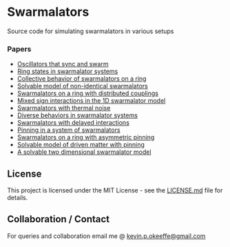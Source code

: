 # Swarmalators

Source code for simulating swarmalators in various setups

### Papers

- [Oscillators that sync and swarm](https://www.nature.com/articles/s41467-017-01190-3) 
- [Ring states in swarmalator systems](https://journals.aps.org/pre/abstract/10.1103/PhysRevE.98.022203)
- [Collective behavior of swarmalators on a ring](https://journals.aps.org/pre/abstract/10.1103/PhysRevE.105.014211)
- [Solvable model of non-identical swarmalators](https://journals.aps.org/prl/abstract/10.1103/PhysRevLett.129.208002)
- [Swarmalators on a ring with distributed couplings](https://journals.aps.org/pre/abstract/10.1103/PhysRevE.105.064208)
- [Mixed sign interactions in the 1D swarmalator model](https://arxiv.org/pdf/2309.02342.pdf)
- [Swarmalators with thermal noise](https://journals.aps.org/prresearch/abstract/10.1103/PhysRevResearch.5.023105)
- [Diverse behaviors in swarmalator systems](https://www.nature.com/articles/s41467-023-36563-4)
- [Swarmalators with delayed interactions](https://arxiv.org/abs/2210.11417)
- [Pinning in a system of swarmalators](https://arxiv.org/abs/2211.02353)
- [Swarmalators on a ring with asymmetric pinning](https://arxiv.org/abs/2211.02353)
- [Solvable model of driven matter with pinning](https://arxiv.org/pdf/2306.09589.pdf)
- [A solvable two dimensional swarmalator model](https://arxiv.org/abs/2312.10178)

## License
This project is licensed under the MIT License - see the [LICENSE.md](LICENSE.md) file for details.

## Collaboration / Contact
For queries and collaboration email me @ kevin.p.okeeffe@gmail.com


